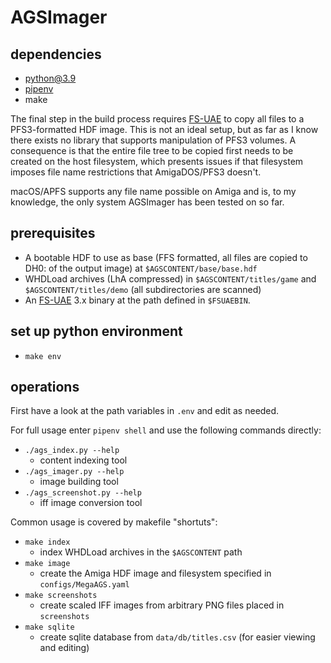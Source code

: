 # AGSImager

## dependencies
- python@3.9
- [pipenv](https://pipenv.readthedocs.io)
- make

The final step in the build process requires [FS-UAE](https://fs-uae.net) to copy all files to a PFS3-formatted HDF image. This is not an ideal setup, but as far as I know there exists no library that supports manipulation of PFS3 volumes. A consequence is that the entire file tree to be copied first needs to be created on the host filesystem, which presents issues if that filesystem imposes file name restrictions that AmigaDOS/PFS3 doesn't. 

macOS/APFS supports any file name possible on Amiga and is, to my knowledge, the only system AGSImager has been tested on so far. 

## prerequisites
- A bootable HDF to use as base (FFS formatted, all files are copied to DH0: of the output image) at `$AGSCONTENT/base/base.hdf`
- WHDLoad archives (LhA compressed) in `$AGSCONTENT/titles/game` and `$AGSCONTENT/titles/demo` (all subdirectories are scanned)
- An [FS-UAE](https://fs-uae.net) 3.x binary at the path defined in `$FSUAEBIN`. 

## set up python environment
- `make env`

## operations

First have a look at the path variables in `.env` and edit as needed.

For full usage enter `pipenv shell` and use the following commands directly:

- `./ags_index.py --help`
  - content indexing tool
- `./ags_imager.py --help`
  - image building tool
- `./ags_screenshot.py --help`
  - iff image conversion tool

Common usage is covered by makefile "shortuts":

- `make index`
  - index WHDLoad archives in the `$AGSCONTENT` path
- `make image`
  - create the Amiga HDF image and filesystem specified in `configs/MegaAGS.yaml`
- `make screenshots`
  - create scaled IFF images from arbitrary PNG files placed in `screenshots` 
- `make sqlite`
  - create sqlite database from `data/db/titles.csv` (for easier viewing and editing)
 